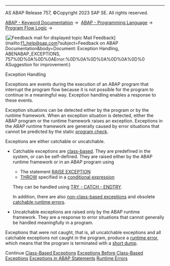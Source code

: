   

* * *

AS ABAP Release 757, ©Copyright 2023 SAP SE. All rights reserved.

[ABAP - Keyword Documentation](javascript:call_link\('abenabap.htm'\)) →  [ABAP - Programming Language](javascript:call_link\('abenabap_reference.htm'\)) →  [Program Flow Logic](javascript:call_link\('abenabap_flow_logic.htm'\)) → 

 [![](Mail.gif?object=Mail.gif&sap-language=EN "Feedback mail for displayed topic") Mail Feedback](mailto:f1_help@sap.com?subject=Feedback on ABAP Documentation&body=Document: Exception Handling, ABENABAP_EXCEPTIONS, 757%0D%0A%0D%0AError:%0D%0A%0D%0A%0D%0A%0D%0
ASuggestion for improvement:)

Exception Handling

Exceptions are events during the execution of an ABAP program that interrupt the program flow because it is not possible for the program to continue in a meaningful way. Exception handling enables a response to these events.

Exception situations can be detected either by the program or by the runtime framework. When an exception situation is detected, either the ABAP program or the runtime framework raises an exception. Exceptions in the ABAP runtime framework are generally caused by error situations that cannot be predicted by the static [program check](javascript:call_link\('abenprogram_check_glosry.htm'\) "Glossary Entry").

Exceptions are either catchable or uncatchable.

-   Catchable exceptions are [class-based](javascript:call_link\('abenexceptions.htm'\)). They are predefined in the system, or can be self-defined. They are raised either by the ABAP runtime framework or in an ABAP program using
    
    -   The statement [RAISE EXCEPTION](javascript:call_link\('abapraise_exception_class.htm'\))
    -   [THROW](javascript:call_link\('abenconditional_expression_result.htm'\)) specified in a [conditional expression](javascript:call_link\('abenconditional_expressions.htm'\))
    
    They can be handled using [TRY - CATCH - ENDTRY](javascript:call_link\('abaptry.htm'\)).
    
    In addition, there are also [non-class-based exceptions](javascript:call_link\('abenexceptions_non_class.htm'\)) and obsolete [catchable runtime errors](javascript:call_link\('abensystem-exceptions.htm'\)).
    
-   Uncatchable exceptions are raised only by the ABAP runtime framework. They are a response to error situations that cannot generally be handled meaningfully in a program.

Exceptions that were not caught, that is, all uncatchable exceptions and all catchable exceptions not caught in the program, produce a [runtime error](javascript:call_link\('abenruntime_error_glosry.htm'\) "Glossary Entry"), which means that the program is terminated with a [short dump](javascript:call_link\('abenshort_dump_glosry.htm'\) "Glossary Entry").

Continue
[Class-Based Exceptions](javascript:call_link\('abenexceptions.htm'\))
[Exceptions Before Class-Based Exceptions](javascript:call_link\('abenexceptions_pre_610.htm'\))
[Exceptions in ABAP Statements](javascript:call_link\('abenabap_language_exceptions.htm'\))
[Runtime Errors](javascript:call_link\('abennoncat_exceptions.htm'\))